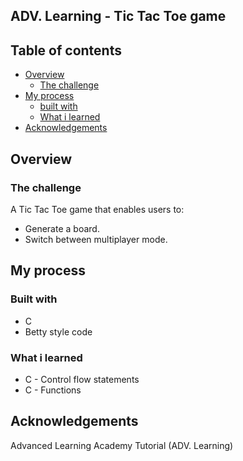 ## ADV. Learning - Tic Tac Toe game


## Table of contents

- [Overview](#overview)
  - [The challenge](#the-challenge)
- [My process](#my-process)
  - [built with](#built-with)
  - [What i learned](#what-i-learned)
- [Acknowledgements](#acknowledgements)


## Overview

### The challenge

A Tic Tac Toe game that enables users to:

- Generate a board.
- Switch between multiplayer mode.

## My process

### Built with

-  C
-  Betty style code

### What i learned

- C - Control flow statements
- C - Functions

## Acknowledgements

Advanced Learning Academy Tutorial (ADV. Learning)

